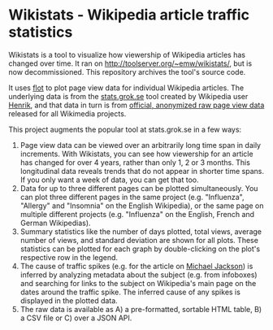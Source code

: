 Wikistats - Wikipedia article traffic statistics
================================================================

Wikistats is a tool to visualize how viewership of Wikipedia articles has changed over time.  It ran on http://toolserver.org/~emw/wikistats/, but is now decommissioned.  This repository archives the tool's source code.

It uses [flot](http://code.google.com/p/flot/) to plot page view data for individual Wikipedia articles.  The underlying data is from 
the [stats.grok.se](http://stats.grok.se) tool created by Wikipedia user [Henrik](http://en.wikipedia.org/wiki/User:Henrik), and that 
data in turn is from [official, anonymized raw page view data](http://dumps.wikimedia.org/other/pagecounts-raw/) released for all 
Wikimedia projects.

This project augments the popular tool at stats.grok.se in a few ways:

1.  Page view data can be viewed over an arbitrarily long time span in daily increments.  With Wikistats, you can see how viewership 
    for an article has changed for over 4 years, rather than only 1, 2 or 3 months.  This longitudinal data reveals trends that do not 
    appear in shorter time spans.  If you only want a week of data, you can get that too.
2.  Data for up to three different pages can be plotted simultaneously.  You can plot three different pages in the same project (e.g. 
    "Influenza", "Allergy" and "Insomnia" on the English Wikipedia), or the same page on multiple different projects (e.g. "Influenza" on the English, 
    French and German Wikipedias).
3.  Summary statistics like the number of days plotted, total views, average number of views, and standard deviation are shown for all
    plots.  These statistics can be plotted for each graph by double-clicking on the plot's respective row in the legend.
4.  The cause of traffic spikes (e.g. for the article on [Michael Jackson](http://toolserver.org/~emw/wikistats/?p1=Michael_Jackson&project1=en&from=12/10/2007&to=7/23/2012&plot=1)) 
    is inferred by analyzing metadata about the subject (e.g. from infoboxes) and searching for links to the subject on Wikipedia's main 
    page on the dates around the traffic spike.  The inferred cause of any spikes is displayed in the plotted data.
5.  The raw data is available as A) a pre-formatted, sortable HTML table, B) a CSV file or C) over a JSON API.
